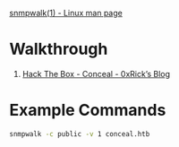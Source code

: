 
[snmpwalk(1) - Linux man page](https://linux.die.net/man/1/snmpwalk)

# Walkthrough

1. [Hack The Box - Conceal - 0xRick’s Blog](https://0xrick.github.io/hack-the-box/conceal/)


# Example Commands 

```bash
snmpwalk -c public -v 1 conceal.htb
```